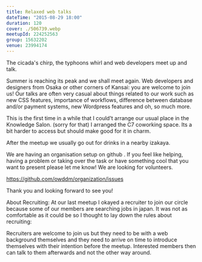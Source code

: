 ```yaml
---
title: Relaxed web talks
dateTime: "2015-08-29 18:00"
duration: 120
cover: ./506739.webp
meetupId: 224252563
group: 15632202
venue: 23994174
---
```


The cicada's chirp, the typhoons whirl and web developers meet up and talk.

Summer is reaching its peak and we shall meet again. Web developers and designers from Osaka or other corners of Kansai: you are welcome to join us! Our talks are often very casual about things related to our work such as new CSS features, importance of workflows, difference between database and/or payment systems, new Wordpress features and oh, so much more.

This is the first time in a while that I could't arrange our usual place in the Knowledge Salon. (sorry for that) I arranged the C7 coworking space. Its a bit harder to access but should make good for it in charm.

After the meetup we usually go out for drinks in a nearby izakaya.

We are having an organisation setup on github . If you feel like helping, having a problem or taking over the task or have something cool that you want to present please let me know! We are looking for volunteers.

https://github.com/owddm/organization/issues

Thank you and looking forward to see you!

About Recruiting: At our last meetup I okayed a recruiter to join our circle because some of our members are searching jobs in japan. It was not as comfortable as it could be so I thought to lay down the rules about recruiting:

Recruiters are welcome to join us but they need to be with a web background themselves and they need to arrive on time to introduce themselves with their intention before the meetup. Interested members then can talk to them afterwards and not the other way around.
